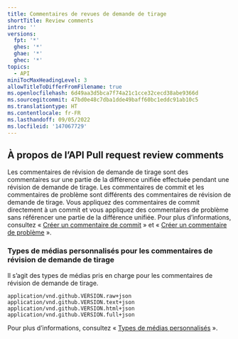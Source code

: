 ```yaml
---
title: Commentaires de revues de demande de tirage
shortTitle: Review comments
intro: ''
versions:
  fpt: '*'
  ghes: '*'
  ghae: '*'
  ghec: '*'
topics:
  - API
miniTocMaxHeadingLevel: 3
allowTitleToDifferFromFilename: true
ms.openlocfilehash: 6d49aa3d5bca7f74a21c1cce32cecd38abe9366d
ms.sourcegitcommit: 47bd0e48c7dba1dde49baff60bc1eddc91ab10c5
ms.translationtype: HT
ms.contentlocale: fr-FR
ms.lasthandoff: 09/05/2022
ms.locfileid: '147067729'
---
```

## À propos de l’API Pull request review comments

Les commentaires de révision de demande de tirage sont des commentaires sur une partie de la différence unifiée effectuée pendant une révision de demande de tirage. Les commentaires de commit et les commentaires de problème sont différents des commentaires de révision de demande de tirage. Vous appliquez des commentaires de commit directement à un commit et vous appliquez des commentaires de problème sans référencer une partie de la différence unifiée. Pour plus d’informations, consultez « [Créer un commentaire de commit](/rest/reference/commits#create-a-commit-comment) » et « [Créer un commentaire de problème](/rest/reference/issues#create-an-issue-comment) ».

### Types de médias personnalisés pour les commentaires de révision de demande de tirage

Il s’agit des types de médias pris en charge pour les commentaires de révision de demande de tirage.

    application/vnd.github.VERSION.raw+json
    application/vnd.github.VERSION.text+json
    application/vnd.github.VERSION.html+json
    application/vnd.github.VERSION.full+json

Pour plus d’informations, consultez « [Types de médias personnalisés](/rest/overview/media-types) ».
